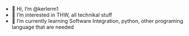 - 👋 Hi, I’m @kerlerm1
- 👀 I’m interested in THW, all technikal stuff
- 🌱 I’m currently learning Software Integration, python, other programing language that are needed

<!---
kerlerm1/kerlerm1 is a ✨ special ✨ repository because its `README.md` (this file) appears on your GitHub profile.
You can click the Preview link to take a look at your changes.
--->
